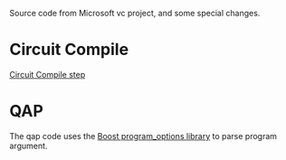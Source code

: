Source code from Microsoft vc project, and some special changes.

# Circuit Compile

[Circuit Compile step](https://blog.csdn.net/mutourend/article/details/90788712)

# QAP

The qap code uses the [Boost program_options library](https://www.boost.org/doc/libs/1_51_0/doc/html/program_options.html) to parse program argument.
